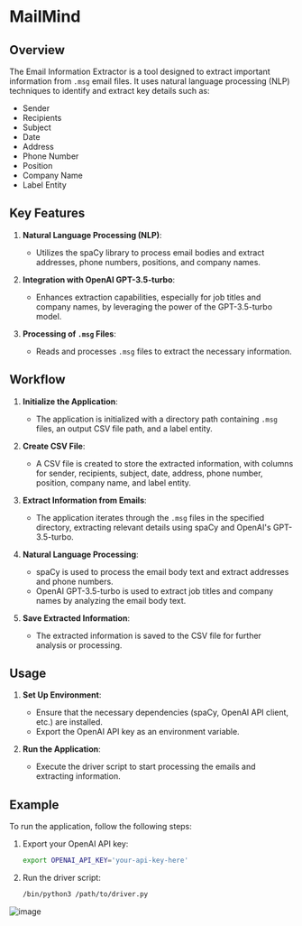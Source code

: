 # MailMind

## Overview

The Email Information Extractor is a tool designed to extract important information from `.msg` email files. It uses natural language processing (NLP) techniques to identify and extract key details such as:

- Sender
- Recipients
- Subject
- Date
- Address
- Phone Number
- Position
- Company Name
- Label Entity

## Key Features

1. **Natural Language Processing (NLP)**:
   - Utilizes the spaCy library to process email bodies and extract addresses, phone numbers, positions, and company names.

2. **Integration with OpenAI GPT-3.5-turbo**:
   - Enhances extraction capabilities, especially for job titles and company names, by leveraging the power of the GPT-3.5-turbo model.

3. **Processing of `.msg` Files**:
   - Reads and processes `.msg` files to extract the necessary information.

## Workflow

1. **Initialize the Application**:
   - The application is initialized with a directory path containing `.msg` files, an output CSV file path, and a label entity.

2. **Create CSV File**:
   - A CSV file is created to store the extracted information, with columns for sender, recipients, subject, date, address, phone number, position, company name, and label entity.

3. **Extract Information from Emails**:
   - The application iterates through the `.msg` files in the specified directory, extracting relevant details using spaCy and OpenAI's GPT-3.5-turbo.

4. **Natural Language Processing**:
   - spaCy is used to process the email body text and extract addresses and phone numbers.
   - OpenAI GPT-3.5-turbo is used to extract job titles and company names by analyzing the email body text.

5. **Save Extracted Information**:
   - The extracted information is saved to the CSV file for further analysis or processing.

## Usage

1. **Set Up Environment**:
   - Ensure that the necessary dependencies (spaCy, OpenAI API client, etc.) are installed.
   - Export the OpenAI API key as an environment variable.

2. **Run the Application**:
   - Execute the driver script to start processing the emails and extracting information.

## Example

To run the application, follow the following steps:

1. Export your OpenAI API key:
    ```sh
    export OPENAI_API_KEY='your-api-key-here'
    ```

2. Run the driver script:
    ```sh
    /bin/python3 /path/to/driver.py
    ```
![image](https://github.com/zbeeb1/MailMind/assets/134772110/913fbe4e-5d2f-44e0-8086-e987e0da1e4e)



